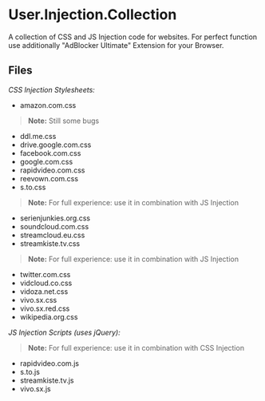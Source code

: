 # User.Injection.Collection

A collection of CSS and JS Injection code for websites. For perfect function use additionally "AdBlocker Ultimate" Extension for your Browser.

## Files

*CSS Injection Stylesheets:*
- amazon.com.css
> **Note:** Still some bugs
- ddl.me.css
- drive.google.com.css
- facebook.com.css
- google.com.css
- rapidvideo.com.css
- reevown.com.css
- s.to.css
> **Note:** For full experience: use it in combination with JS Injection
- serienjunkies.org.css
- soundcloud.com.css
- streamcloud.eu.css
- streamkiste.tv.css
> **Note:** For full experience: use it in combination with JS Injection
- twitter.com.css
- vidcloud.co.css
- vidoza.net.css
- vivo.sx.css
- vivo.sx.red.css
- wikipedia.org.css

*JS Injection Scripts (uses jQuery):*
> **Note:** For full experience: use it in combination with CSS Injection
- rapidvideo.com.js
- s.to.js
- streamkiste.tv.js
- vivo.sx.js
